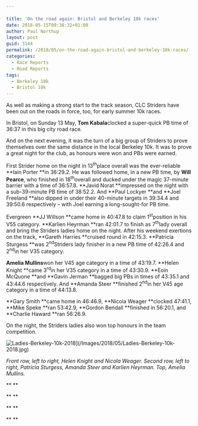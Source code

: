 ```yaml
---

title: 'On the road again: Bristol and Berkeley 10k races'
date: 2018-05-15T09:38:32+01:00
author: Paul Northup
layout: post
guid: 3144
permalink: /2018/05/on-the-road-again-bristol-and-berkeley-10k-races/
categories:
  - Race Reports
  - Road Reports
tags:
  - Berkeley 10k
  - Bristol 10k
---
```

As well as making a strong start to the track season, CLC Striders have been out on the roads in force, too, for early summer 10k races.

In Bristol, on Sunday 13 May, **Tom Kabala**clocked a super-quick PB time of 36:37 in this big city road race.

And on the next evening, it was the turn of a big group of Striders to prove themselves over the same distance in the local Berkeley 10k. It was to prove a great night for the club, as honours were won and PBs were earned.

First Strider home on the night in 13<sup>th</sup>place overall was the ever-reliable **Iain Porter **in 36:29.2. He was followed home, in a new PB time, by **Will Pearce**, who finished in 18<sup>th</sup>overall and ducked under the magic 37-minute barrier with a time of 36:57.8. **Javid Norat **impressed on the night with a sub-39-minute PB time of 38:52.2. And **Paul Lockyer **and **Joel Freeland **also dipped in under their 40-minute targets in 39:34.4 and 39:50.6 respectively – with Joel earning a long-sought-for PB time.

Evergreen **JJ Willson **came home in 40:47.8 to claim 1<sup>st</sup>position in his V55 category. **Karlien Heyrman **ran 42:01.7 to finish as 7<sup>th</sup>lady overall and bring the Striders ladies home on the night. After his weekend exertions on the track, **Gareth Harries **cruised round in 42:15.3. **Patricia Sturgess **was 2<sup>nd</sup>Striders lady finisher in a new PB time of 42:26.4 and 2<sup>nd</sup>in her V35 category.

**Amelia Mullins**won her V45 age category in a time of 43:19.7. **Helen Knight **came 3<sup>rd</sup>in her V35 category in a time of 43:30.9. **Eoin McQuone **and **Gavin Jerman **bagged big PBs in times of 43:35.1 and 43:44.6 respectively. And **Amanda Steer **finished 2<sup>nd</sup>in her V45 age category in a time of 44:13.8.

**Gary Smith **came home in 46:46.9, **Nicola Weager **clocked 47:41.1, **Mike Speke **ran 53:42.9, **Gordon Bendall **finished in 56:20.1, and **Charlie Haward **ran 56:26.9.

On the night, the Striders ladies also won top honours in the team competition.

<img  src="/Images/2018/05/Ladies-Berkeley-10k-2018.jpg" alt="Ladies-Berkeley-10k-2018" width="800" height="1067" srcset="/Images/2018/05/Ladies-Berkeley-10k-2018.jpg 720w, /Images/2018/05/Ladies-Berkeley-10k-2018-225x300.jpg 225w" sizes="(max-width: 800px) 100vw, 800px" />](/Images/2018/05/Ladies-Berkeley-10k-2018.jpg)

_Front row, left to right, Helen Knight and Nicola Weager. Second row, left to right, Patricia Sturgess, Amanda Steer and Karlien Heyrman. Top, Amelia Mullins._

** **

** **

** **

** **